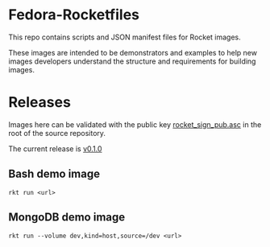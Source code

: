 Fedora-Rocketfiles
==================

This repo contains scripts and JSON manifest files for Rocket images.

These images are intended to be demonstrators and examples to help
new images developers understand the structure and requirements for
building images.

Releases
========

Images here can be validated with the public key [rocket_sign_pub.asc](https://github.com/markllama/Fedora-Rocketfiles/blob/master/rocket_sign_pub.asc) in the root of the source repository.

The current release is [v0.1.0](https://github.com/markllama/Fedora-Rocketfiles/releases/tag/v0.1.0)

Bash demo image
---------------

    rkt run <url>

MongoDB demo image
------------------

    rkt run --volume dev,kind=host,source=/dev <url>
